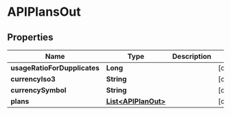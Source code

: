 
# APIPlansOut

## Properties
Name | Type | Description | Notes
------------ | ------------- | ------------- | -------------
**usageRatioForDupplicates** | **Long** |  |  [optional]
**currencyIso3** | **String** |  |  [optional]
**currencySymbol** | **String** |  |  [optional]
**plans** | [**List&lt;APIPlanOut&gt;**](APIPlanOut.md) |  |  [optional]



